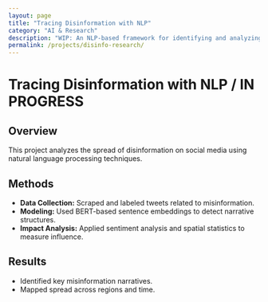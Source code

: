```yaml
---
layout: page
title: "Tracing Disinformation with NLP"
category: "AI & Research"
description: "WIP: An NLP-based framework for identifying and analyzing disinformation campaigns on social media."
permalink: /projects/disinfo-research/
---
```


# Tracing Disinformation with NLP / IN PROGRESS

## Overview
This project analyzes the spread of disinformation on social media using natural language processing techniques.

## Methods
- **Data Collection:** Scraped and labeled tweets related to misinformation.
- **Modeling:** Used BERT-based sentence embeddings to detect narrative structures.
- **Impact Analysis:** Applied sentiment analysis and spatial statistics to measure influence.

## Results
- Identified key misinformation narratives.
- Mapped spread across regions and time.

<!-- 
## Links
- [Code Repository](https://github.com/example-repo){:target="_blank"}
- [Paper](https://arxiv.org/abs/example){:target="_blank"} -->
